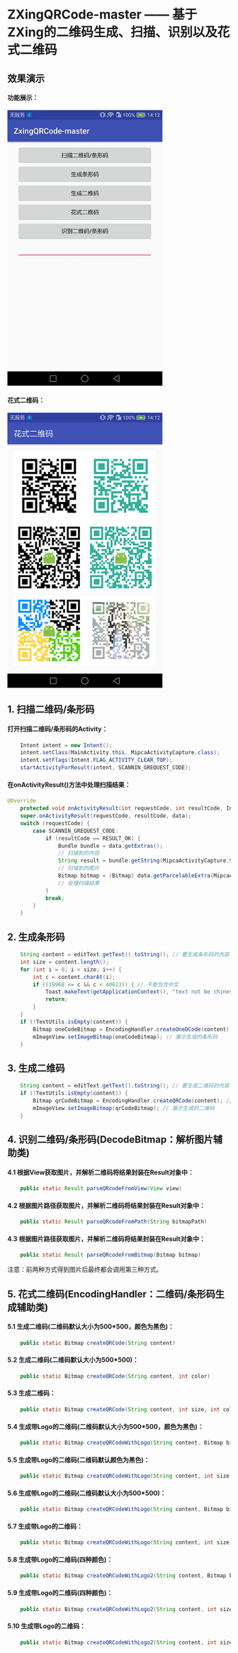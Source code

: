 # ZXingQRCode-master —— 基于ZXing的二维码生成、扫描、识别以及花式二维码

## 效果演示 ##
#### 功能展示： ####
![](/screenshots/功能展示.png)
#### 花式二维码： ####
![](/screenshots/花式二维码.png)


## 1. 扫描二维码/条形码 ##
#### 打开扫描二维码/条形码的Activity： ####
```java
    Intent intent = new Intent();
    intent.setClass(MainActivity.this, MipcaActivityCapture.class);
    intent.setFlags(Intent.FLAG_ACTIVITY_CLEAR_TOP);
    startActivityForResult(intent, SCANNIN_GREQUEST_CODE);
```

#### 在onActivityResult()方法中处理扫描结果： ####
```java
@Override
    protected void onActivityResult(int requestCode, int resultCode, Intent data) {
    super.onActivityResult(requestCode, resultCode, data);
    switch (requestCode) {
        case SCANNIN_GREQUEST_CODE:
            if (resultCode == RESULT_OK) {
                Bundle bundle = data.getExtras();
                // 扫描到的内容
                String result = bundle.getString(MipcaActivityCapture.SCAN_RESULT)
                // 扫描到的图片
                Bitmap bitmap = (Bitmap) data.getParcelableExtra(MipcaActivityCapture.SCAN_BITMAP)
                // 处理扫描结果
            }
            break;
        }
    }
```

## 2. 生成条形码 ##
```java
    String content = editText.getText().toString(); // 要生成条形码的内容
    int size = content.length();
    for (int i = 0; i < size; i++) {
        int c = content.charAt(i);
        if ((19968 <= c && c < 40623)) { // 不能包含中文
            Toast.makeText(getApplicationContext(), "text not be chinese", Toast.LENGTH_SHORT).show();
            return;
        }
    }
    if (!TextUtils.isEmpty(content)) {
        Bitmap oneCodeBitmap = EncodingHandler.createOneDCode(content); // 生成条形码
        mImageView.setImageBitmap(oneCodeBitmap); // 展示生成的条形码
    }
```

## 3. 生成二维码 ##
```java
    String content = editText.getText().toString(); // 要生成二维码的内容
    if (!TextUtils.isEmpty(content)) {
        Bitmap qrCodeBitmap = EncodingHandler.createQRCode(content); // 生成二维码
        mImageView.setImageBitmap(qrCodeBitmap); // 展示生成的二维码
    }
```

## 4. 识别二维码/条形码(DecodeBitmap：解析图片辅助类) ##
#### 4.1 根据View获取图片，并解析二维码将结果封装在Result对象中： ####
```java
    public static Result parseQRcodeFromView(View view)
```

#### 4.2 根据图片路径获取图片，并解析二维码将结果封装在Result对象中： ####
```java
    public static Result parseQRcodeFromPath(String bitmapPath)
```

#### 4.3 根据图片路径获取图片，并解析二维码将结果封装在Result对象中： ####
```java
    public static Result parseQRcodeFromBitmap(Bitmap bitmap)
```

注意：前两种方式得到图片后最终都会调用第三种方式。

## 5. 花式二维码(EncodingHandler：二维码/条形码生成辅助类) ##
#### 5.1 生成二维码(二维码默认大小为500*500，颜色为黑色)： ####
```java
    public static Bitmap createQRCode(String content)
```

#### 5.2 生成二维码(二维码默认大小为500*500)： ####
```java
    public static Bitmap createQRCode(String content, int color)
```

#### 5.3 生成二维码： ####
```java
    public static Bitmap createQRCode(String content, int size, int color)
```

#### 5.4 生成带Logo的二维码(二维码默认大小为500*500，颜色为黑色)： ####
```java
    public static Bitmap createQRCodeWithLogo(String content, Bitmap bitmap)
```

#### 5.5 生成带Logo的二维码(二维码默认颜色为黑色)： ####
```java
    public static Bitmap createQRCodeWithLogo(String content, int size, Bitmap bitmap)
```

#### 5.6 生成带Logo的二维码(二维码默认大小为500*500)： ####
```java
    public static Bitmap createQRCodeWithLogo(String content, Bitmap bitmap, int color)
```

#### 5.7 生成带Logo的二维码： ####
```java
    public static Bitmap createQRCodeWithLogo(String content, int size, Bitmap bitmap, int color)
```

#### 5.8 生成带Logo的二维码(四种颜色)： ####
```java
    public static Bitmap createQRCodeWithLogo2(String content, Bitmap bitmap)
```

#### 5.9 生成带Logo的二维码(四种颜色)： ####
```java
    public static Bitmap createQRCodeWithLogo2(String content, int size, Bitmap bitmap)
```

#### 5.10 生成带Logo的二维码： ####
```java
    public static Bitmap createQRCodeWithLogo2(String content, int size, Bitmap bitmap, int leftTopColor, int leftBottomColor, int rightTopColor, int rightBottomColor)
```


